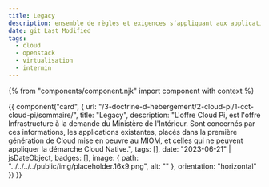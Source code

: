 ```yaml
---
title: Legacy
description: ensemble de règles et exigences s’appliquant aux applications et SI du MIOM ne pouvant pas être conçus comme étant cloud native (contraintes techniques et / ou légales)
date: git Last Modified
tags:
  - cloud 
  - openstack
  - virtualisation
  - intermin
---
```


{% from "components/component.njk" import component with context %}
<div>
{{ component("card", {
    url: "/3-doctrine-d-hebergement/2-cloud-pi/1-cct-cloud-pi/sommaire/",
    title: "Legacy",
    description: "L'offre Cloud Pi, est l'offre Infrastructure à la demande du Ministère de l'Intérieur. Sont concernés par ces informations, les applications existantes, placés dans la première génération de Cloud mise en oeuvre au MIOM, et celles qui ne peuvent appliquer la démarche Cloud Native.",
    tags: [],
    date: "2023-06-21" | jsDateObject,
    badges: [],
    image: {
        path: "../../../../public/img/placeholder.16x9.png",
        alt: ""
    },
    orientation: "horizontal"
}) }}
</div>